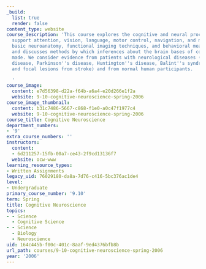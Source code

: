 ```yaml
---
_build:
  list: true
  render: false
content_type: website
course_description: 'This course explores the cognitive and neural processes that
  support attention, vision, language, motor control, navigation, and memory. It introduces
  basic neuroanatomy, functional imaging techniques, and behavioral measures of cognition,
  and discusses methods by which inferences about the brain bases of cognition are
  made. We consider evidence from patients with neurological diseases (Alzheimer''s
  disease, Parkinson''s disease, Huntington''s disease, Balint''s syndrome, amnesia,
  and focal lesions from stroke) and from normal human participants.

  '
course_image:
  content: e7d56398-d22a-f64b-a6a4-e20d266e1f2a
  website: 9-10-cognitive-neuroscience-spring-2006
course_image_thumbnail:
  content: b31c7486-5667-c868-f1e0-a0c47f1977c4
  website: 9-10-cognitive-neuroscience-spring-2006
course_title: Cognitive Neuroscience
department_numbers:
- '9'
extra_course_numbers: ''
instructors:
  content:
  - 6d211257-15fb-00a7-ce43-2f9cd13136f7
  website: ocw-www
learning_resource_types:
- Written Assignments
legacy_uid: 76029180-da8a-7d76-c416-5bc376ac1de4
level:
- Undergraduate
primary_course_number: '9.10'
term: Spring
title: Cognitive Neuroscience
topics:
- - Science
  - Cognitive Science
- - Science
  - Biology
  - Neuroscience
uid: 164c445b-f00c-401c-8aaf-9ed4376bfb8b
url_path: courses/9-10-cognitive-neuroscience-spring-2006
year: '2006'
---
```

